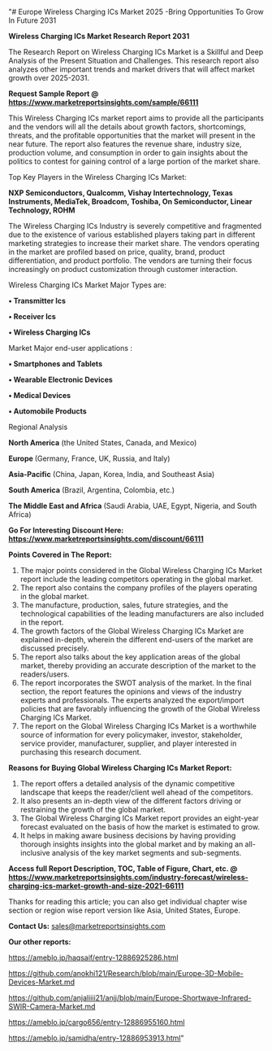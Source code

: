 "# Europe Wireless Charging ICs Market 2025 -Bring Opportunities To Grow In Future 2031

<strong>Wireless Charging ICs Market Research Report 2031</strong>

The Research Report on Wireless Charging ICs Market is a Skillful and Deep Analysis of the Present Situation and Challenges. This research report also analyzes other important trends and market drivers that will affect market growth over 2025-2031.

<strong>Request Sample Report @ <a href=https://www.marketreportsinsights.com/sample/66111>https://www.marketreportsinsights.com/sample/66111</a></strong>

This Wireless Charging ICs market report aims to provide all the participants and the vendors will all the details about growth factors, shortcomings, threats, and the profitable opportunities that the market will present in the near future. The report also features the revenue share, industry size, production volume, and consumption in order to gain insights about the politics to contest for gaining control of a large portion of the market share.

Top Key Players in the Wireless Charging ICs Market:

<strong>NXP Semiconductors, Qualcomm, Vishay Intertechnology, Texas Instruments, MediaTek, Broadcom, Toshiba, On Semiconductor, Linear Technology, ROHM</strong>

The Wireless Charging ICs Industry is severely competitive and fragmented due to the existence of various established players taking part in different marketing strategies to increase their market share. The vendors operating in the market are profiled based on price, quality, brand, product differentiation, and product portfolio. The vendors are turning their focus increasingly on product customization through customer interaction.

Wireless Charging ICs Market Major Types are:

<strong>• Transmitter Ics

• Receiver Ics

• Wireless Charging ICs</strong>

Market Major end-user applications :

<strong>• Smartphones and Tablets

• Wearable Electronic Devices

• Medical Devices

• Automobile Products</strong>

Regional Analysis

</u><strong><b>North America</b></strong> (the United States, Canada, and Mexico)

<strong><b>Europe </b></strong>(Germany, France, UK, Russia, and Italy)

<strong><b>Asia-Pacific</b></strong> (China, Japan, Korea, India, and Southeast Asia)

<strong><b>South America</b></strong> (Brazil, Argentina, Colombia, etc.)

<strong><b>The Middle East and Africa</b></strong> (Saudi Arabia, UAE, Egypt, Nigeria, and South Africa)

<strong>Go For Interesting Discount Here: <a href=https://www.marketreportsinsights.com/discount/66111>https://www.marketreportsinsights.com/discount/66111</a></strong>

<strong>Points Covered in The Report:</strong>
<ol>
  <li>The major points considered in the Global Wireless Charging ICs Market report include the leading competitors operating in the global market.</li>
  <li>The report also contains the company profiles of the players operating in the global market.</li>
  <li>The manufacture, production, sales, future strategies, and the technological capabilities of the leading manufacturers are also included in the report.</li>
  <li>The growth factors of the Global Wireless Charging ICs Market are explained in-depth, wherein the different end-users of the market are discussed precisely.</li>
  <li>The report also talks about the key application areas of the global market, thereby providing an accurate description of the market to the readers/users.</li>
  <li>The report incorporates the SWOT analysis of the market. In the final section, the report features the opinions and views of the industry experts and professionals. The experts analyzed the export/import policies that are favorably influencing the growth of the Global Wireless Charging ICs Market.</li>
  <li>The report on the Global Wireless Charging ICs Market is a worthwhile source of information for every policymaker, investor, stakeholder, service provider, manufacturer, supplier, and player interested in purchasing this research document.</li>
</ol>
<strong>Reasons for Buying Global Wireless Charging ICs Market Report:</strong>

<ol>
  <li>The report offers a detailed analysis of the dynamic competitive landscape that keeps the reader/client well ahead of the competitors.</li>
  <li>It also presents an in-depth view of the different factors driving or restraining the growth of the global market.</li>
  <li>The Global Wireless Charging ICs Market report provides an eight-year forecast evaluated on the basis of how the market is estimated to grow.</li>
  <li>It helps in making aware business decisions by having providing thorough insights insights into the global market and by making an all-inclusive analysis of the key market segments and sub-segments.</li>
</ol>
<strong>Access full Report Description, TOC, Table of Figure, Chart, etc. @ <a href=https://www.marketreportsinsights.com/industry-forecast/wireless-charging-ics-market-growth-and-size-2021-66111>https://www.marketreportsinsights.com/industry-forecast/wireless-charging-ics-market-growth-and-size-2021-66111</a></strong>


Thanks for reading this article; you can also get individual chapter wise section or region wise report version like Asia, United States, Europe.

<strong>Contact Us:</strong>
sales@marketreportsinsights.com

<strong>Our other reports:</strong>

<a href=https://ameblo.jp/haqsaif/entry-12886925286.html>https://ameblo.jp/haqsaif/entry-12886925286.html</a>

<a href=https://github.com/anokhi121/Research/blob/main/Europe-3D-Mobile-Devices-Market.md>https://github.com/anokhi121/Research/blob/main/Europe-3D-Mobile-Devices-Market.md</a>

<a href=https://github.com/anjaliiii21/anjj/blob/main/Europe-Shortwave-Infrared-SWIR-Camera-Market.md>https://github.com/anjaliiii21/anjj/blob/main/Europe-Shortwave-Infrared-SWIR-Camera-Market.md</a>

<a href=https://ameblo.jp/cargo656/entry-12886955160.html>https://ameblo.jp/cargo656/entry-12886955160.html</a>

<a href=https://ameblo.jp/samidha/entry-12886953913.html>https://ameblo.jp/samidha/entry-12886953913.html</a>"
